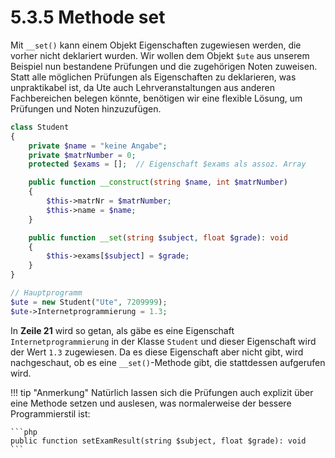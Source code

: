 # 5.3.5 Methode set

Mit `__set()` kann einem Objekt Eigenschaften zugewiesen werden, die vorher nicht deklariert wurden. Wir wollen dem Objekt `$ute` aus unserem Beispiel nun bestandene Prüfungen und die zugehörigen Noten zuweisen. Statt alle möglichen Prüfungen als Eigenschaften zu deklarieren, was unpraktikabel ist, da Ute auch Lehrveranstaltungen aus anderen Fachbereichen belegen könnte, benötigen wir eine flexible Lösung, um Prüfungen und Noten hinzuzufügen.

```php linenums="1"
class Student
{
    private $name = "keine Angabe";
    private $matrNumber = 0;      
    protected $exams = [];  // Eigenschaft $exams als assoz. Array

    public function __construct(string $name, int $matrNumber)
    {
        $this->matrNr = $matrNumber;
        $this->name = $name;
    }

    public function __set(string $subject, float $grade): void
    {
        $this->exams[$subject] = $grade;
    }
}

// Hauptprogramm
$ute = new Student("Ute", 7209999);
$ute->Internetprogrammierung = 1.3;
```

In **Zeile 21** wird so getan, als gäbe es eine Eigenschaft `Internetprogrammierung` in der Klasse `Student` und dieser Eigenschaft wird der Wert `1.3` zugewiesen. Da es diese Eigenschaft aber nicht gibt, wird nachgeschaut, ob es eine `__set()`-Methode gibt, die stattdessen aufgerufen wird.

!!! tip "Anmerkung"
    Natürlich lassen sich die Prüfungen auch explizit über eine Methode setzen und auslesen, was normalerweise der bessere Programmierstil ist:

    ```php
    public function setExamResult(string $subject, float $grade): void
    ```
